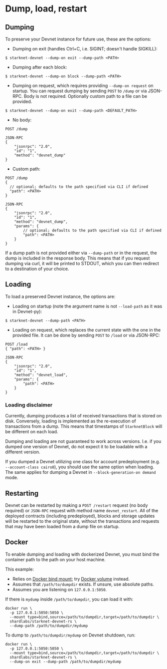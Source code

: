# Dump, load, restart

## Dumping

To preserve your Devnet instance for future use, these are the options:

- Dumping on exit (handles Ctrl+C, i.e. SIGINT; doesn't handle SIGKILL):

```
$ starknet-devnet --dump-on exit --dump-path <PATH>
```

- Dumping after each block:

```
$ starknet-devnet --dump-on block --dump-path <PATH>
```

- Dumping on request, which requires providing `--dump-on request` on startup. You can request dumping by sending `POST` to `/dump` or via JSON-RPC. Body is not required. Optionally custom path to a file can be provided.

```
$ starknet-devnet --dump-on exit --dump-path <DEFAULT_PATH>
```

- No body:

```
POST /dump
```

```
JSON-RPC
{
    "jsonrpc": "2.0",
    "id": "1",
    "method": "devnet_dump"
}
```

- Custom path:

```
POST /dump
{
  // optional; defaults to the path specified via CLI if defined
  "path": <PATH>
}
```

```
JSON-RPC
{
    "jsonrpc": "2.0",
    "id": "1",
    "method": "devnet_dump",
    "params": {
        // optional; defaults to the path specified via CLI if defined
        "path": <PATH>
    }
}
```

If a dump path is not provided either via `--dump-path` or in the request, the dump is included in the response body. This means that if you request dumping via curl, it will be printed to STDOUT, which you can then redirect to a destination of your choice.

## Loading

To load a preserved Devnet instance, the options are:

- Loading on startup (note the argument name is not `--load-path` as it was in Devnet-py):

```
$ starknet-devnet --dump-path <PATH>
```

- Loading on request, which replaces the current state with the one in the provided file. It can be done by sending `POST` to `/load` or via JSON-RPC:

```
POST /load
{ "path": <PATH> }
```

```
JSON-RPC
{
    "jsonrpc": "2.0",
    "id": "1",
    "method": "devnet_load",
    "params": {
        "path": <PATH>
    }
}
```

### Loading disclaimer

Currently, dumping produces a list of received transactions that is stored on disk. Conversely, loading is implemented as the re-execution of transactions from a dump. This means that timestamps of `StarknetBlock` will be different on each load.

Dumping and loading are not guaranteed to work across versions. I.e. if you dumped one version of Devnet, do not expect it to be loadable with a different version.

If you dumped a Devnet utilizing one class for account predeployment (e.g. `--account-class cairo0`), you should use the same option when loading. The same applies for dumping a Devnet in `--block-generation-on demand` mode.

## Restarting

Devnet can be restarted by making a `POST /restart` request (no body required) or `JSON-RPC` request with method name `devnet_restart`. All of the deployed contracts (including predeployed), blocks and storage updates will be restarted to the original state, without the transactions and requests that may have been loaded from a dump file on startup.

## Docker

To enable dumping and loading with dockerized Devnet, you must bind the container path to the path on your host machine.

This example:

- Relies on [Docker bind mount](https://docs.docker.com/storage/bind-mounts/); try [Docker volume](https://docs.docker.com/storage/volumes/) instead.
- Assumes that `/path/to/dumpdir` exists. If unsure, use absolute paths.
- Assumes you are listening on `127.0.0.1:5050`.

If there is `mydump` inside `/path/to/dumpdir`, you can load it with:

```
docker run \
  -p 127.0.0.1:5050:5050 \
  --mount type=bind,source=/path/to/dumpdir,target=/path/to/dumpdir \
  shardlabs/starknet-devnet-rs \
  --dump-path /path/to/dumpdir/mydump
```

To dump to `/path/to/dumpdir/mydump` on Devnet shutdown, run:

```
docker run \
  -p 127.0.0.1:5050:5050 \
  --mount type=bind,source=/path/to/dumpdir,target=/path/to/dumpdir \
  shardlabs/starknet-devnet-rs \
  --dump-on exit --dump-path /path/to/dumpdir/mydump
```
